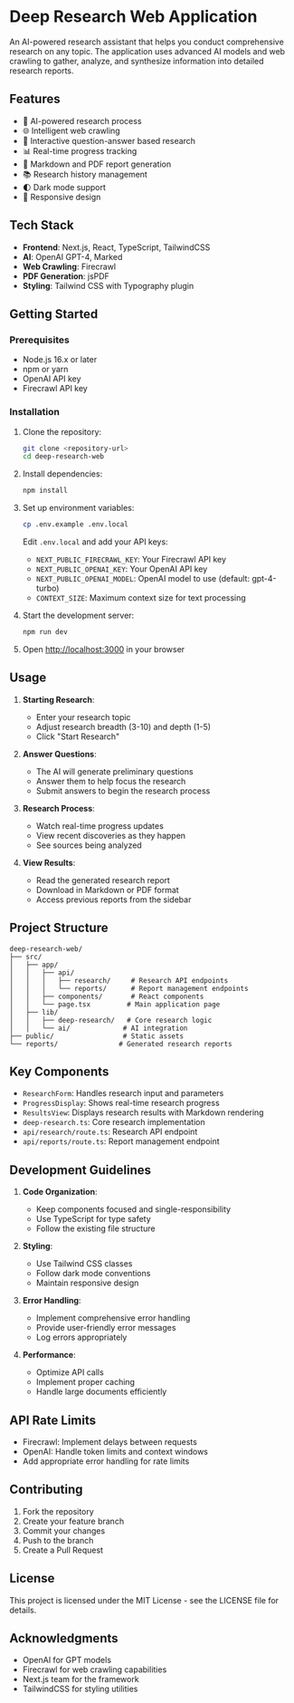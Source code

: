 # Deep Research Web Application

An AI-powered research assistant that helps you conduct comprehensive research on any topic. The application uses advanced AI models and web crawling to gather, analyze, and synthesize information into detailed research reports.

## Features

- 🤖 AI-powered research process
- 🌐 Intelligent web crawling
- 📝 Interactive question-answer based research
- 📊 Real-time progress tracking
- 📑 Markdown and PDF report generation
- 📚 Research history management
- 🌓 Dark mode support
- 📱 Responsive design

## Tech Stack

- **Frontend**: Next.js, React, TypeScript, TailwindCSS
- **AI**: OpenAI GPT-4, Marked
- **Web Crawling**: Firecrawl
- **PDF Generation**: jsPDF
- **Styling**: Tailwind CSS with Typography plugin

## Getting Started

### Prerequisites

- Node.js 16.x or later
- npm or yarn
- OpenAI API key
- Firecrawl API key

### Installation

1. Clone the repository:
   ```bash
   git clone <repository-url>
   cd deep-research-web
   ```

2. Install dependencies:
   ```bash
   npm install
   ```

3. Set up environment variables:
   ```bash
   cp .env.example .env.local
   ```
   Edit `.env.local` and add your API keys:
   - `NEXT_PUBLIC_FIRECRAWL_KEY`: Your Firecrawl API key
   - `NEXT_PUBLIC_OPENAI_KEY`: Your OpenAI API key
   - `NEXT_PUBLIC_OPENAI_MODEL`: OpenAI model to use (default: gpt-4-turbo)
   - `CONTEXT_SIZE`: Maximum context size for text processing

4. Start the development server:
   ```bash
   npm run dev
   ```

5. Open [http://localhost:3000](http://localhost:3000) in your browser

## Usage

1. **Starting Research**:
   - Enter your research topic
   - Adjust research breadth (3-10) and depth (1-5)
   - Click "Start Research"

2. **Answer Questions**:
   - The AI will generate preliminary questions
   - Answer them to help focus the research
   - Submit answers to begin the research process

3. **Research Process**:
   - Watch real-time progress updates
   - View recent discoveries as they happen
   - See sources being analyzed

4. **View Results**:
   - Read the generated research report
   - Download in Markdown or PDF format
   - Access previous reports from the sidebar

## Project Structure

```
deep-research-web/
├── src/
│   ├── app/
│   │   ├── api/
│   │   │   ├── research/     # Research API endpoints
│   │   │   └── reports/      # Report management endpoints
│   │   ├── components/       # React components
│   │   └── page.tsx         # Main application page
│   ├── lib/
│   │   ├── deep-research/   # Core research logic
│   │   └── ai/             # AI integration
├── public/                 # Static assets
└── reports/               # Generated research reports
```

## Key Components

- `ResearchForm`: Handles research input and parameters
- `ProgressDisplay`: Shows real-time research progress
- `ResultsView`: Displays research results with Markdown rendering
- `deep-research.ts`: Core research implementation
- `api/research/route.ts`: Research API endpoint
- `api/reports/route.ts`: Report management endpoint

## Development Guidelines

1. **Code Organization**:
   - Keep components focused and single-responsibility
   - Use TypeScript for type safety
   - Follow the existing file structure

2. **Styling**:
   - Use Tailwind CSS classes
   - Follow dark mode conventions
   - Maintain responsive design

3. **Error Handling**:
   - Implement comprehensive error handling
   - Provide user-friendly error messages
   - Log errors appropriately

4. **Performance**:
   - Optimize API calls
   - Implement proper caching
   - Handle large documents efficiently

## API Rate Limits

- Firecrawl: Implement delays between requests
- OpenAI: Handle token limits and context windows
- Add appropriate error handling for rate limits

## Contributing

1. Fork the repository
2. Create your feature branch
3. Commit your changes
4. Push to the branch
5. Create a Pull Request

## License

This project is licensed under the MIT License - see the LICENSE file for details.

## Acknowledgments

- OpenAI for GPT models
- Firecrawl for web crawling capabilities
- Next.js team for the framework
- TailwindCSS for styling utilities
